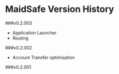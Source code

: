 # MaidSafe Version History

###v0.2.003
  * Application Launcher
  * Routing 

###v0.2.002
  * Account Transfer optimisation

###v0.2.001
